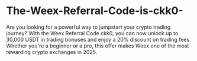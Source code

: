 # The-Weex-Referral-Code-is-ckk0-
Are you looking for a powerful way to jumpstart your crypto trading journey? With the Weex Referral Code ckk0, you can now unlock up to 30,000 USDT in trading bonuses and enjoy a 20% discount on trading fees. Whether you're a beginner or a pro, this offer makes Weex one of the most rewarding crypto exchanges in 2025.
